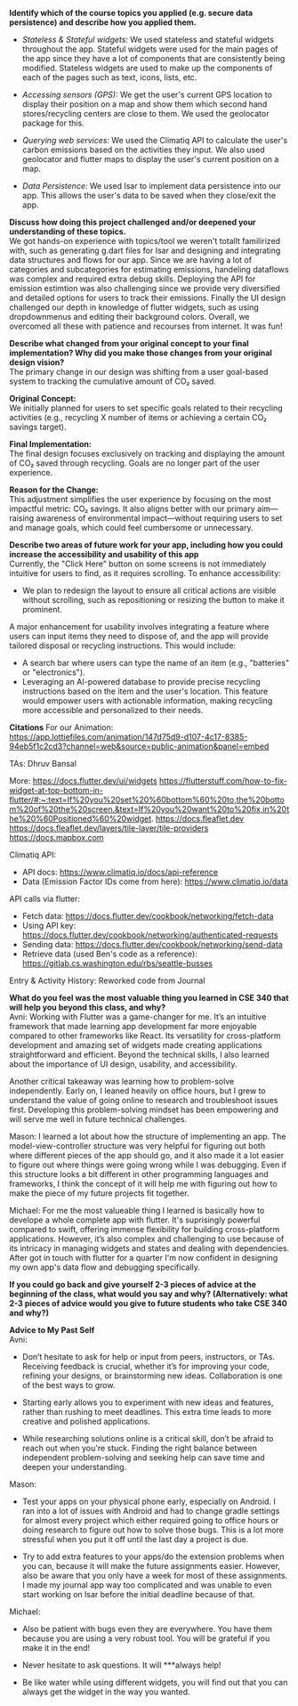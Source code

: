 **Identify which of the course topics you applied (e.g. secure data persistence) and describe how you applied them.**  
- *Stateless & Stateful widgets:* We used stateless and stateful widgets throughout the app. Stateful widgets were used for the main pages of the app since they have a lot of components that are consistently being modified. Stateless widgets are used to make up the components of each of the pages such as text, icons, lists, etc.

- *Accessing sensors (GPS):* We get the user's current GPS location to display their position on a map and show them which second hand stores/recycling centers are close to them. We used the geolocator package for this.

- *Querying web services:* We used the Climatiq API to calculate the user's carbon emissions based on the activities they input. We also used geolocator and flutter maps to display the user's current position on a map. 

- *Data Persistence:* We used Isar to implement data persistence into our app. This allows the user's data to be saved when they close/exit the app. 


**Discuss how doing this project challenged and/or deepened your understanding of these topics.**  
We got hands-on experience with topics/tool we weren't totallt familirized with, such as generating g.dart files for Isar and 
designing and integrating data structures and flows for our app. Since we are having a lot of categories and subcategories for
estimating emissions, handeling dataflows was complex and required extra debug skills. Deploying the API for emission estimtion was also challenging since we provide very diversified and detailed options for users to track their emissions. Finally the UI design challenged our
depth in knowledge of flutter widgets, such as using dropdownmenus and editing their background colors. Overall, we overcomed all these
with patience and recourses from internet. It was fun!

**Describe what changed from your original concept to your final implementation? Why did you make those changes from your original design vision?**  
The primary change in our design was shifting from a user goal-based system to tracking the cumulative amount of CO₂ saved.

**Original Concept:**  
We initially planned for users to set specific goals related to their recycling activities (e.g., recycling X number of items or achieving a certain CO₂ savings target).

**Final Implementation:**  
The final design focuses exclusively on tracking and displaying the amount of CO₂ saved through recycling. Goals are no longer part of the user experience.

**Reason for the Change:**  
This adjustment simplifies the user experience by focusing on the most impactful metric: CO₂ savings. It also aligns better with our primary aim—raising awareness of environmental impact—without requiring users to set and manage goals, which could feel cumbersome or unnecessary.

**Describe two areas of future work for your app, including how you could increase the accessibility and usability of this app**  
Currently, the "Click Here" button on some screens is not immediately intuitive for users to find, as it requires scrolling. To enhance accessibility:
- We plan to redesign the layout to ensure all critical actions are visible without scrolling, such as repositioning or resizing the button to make it prominent.

A major enhancement for usability involves integrating a feature where users can input items they need to dispose of, and the app will provide tailored disposal or recycling instructions. This would include:
- A search bar where users can type the name of an item (e.g., "batteries" or "electronics").
- Leveraging an AI-powered database to provide precise recycling instructions based on the item and the user's location. This feature would empower users with actionable information, making recycling more accessible and personalized to their needs.

**Citations**
For our Animation: 
https://app.lottiefiles.com/animation/147d75d9-d107-4c17-8385-94eb5f1c2cd3?channel=web&source=public-animation&panel=embed

TAs:
Dhruv Bansal

More: 
https://docs.flutter.dev/ui/widgets
https://flutterstuff.com/how-to-fix-widget-at-top-bottom-in-flutter/#:~:text=If%20you%20set%20%60bottom%60%20to,the%20bottom%20of%20the%20screen.&text=If%20you%20want%20to%20fix,in%20the%20%60Positioned%60%20widget.
https://docs.fleaflet.dev
https://docs.fleaflet.dev/layers/tile-layer/tile-providers
https://docs.mapbox.com

Climatiq API: 
- API docs: https://www.climatiq.io/docs/api-reference
- Data (Emission Factor IDs come from here): https://www.climatiq.io/data

API calls via flutter: 
- Fetch data: https://docs.flutter.dev/cookbook/networking/fetch-data
- Using API key: https://docs.flutter.dev/cookbook/networking/authenticated-requests
- Sending data: https://docs.flutter.dev/cookbook/networking/send-data
- Retrieve data (used Ben's code as a reference): https://gitlab.cs.washington.edu/rbs/seattle-busses

Entry & Activity History: Reworked code from Journal



**What do you feel was the most valuable thing you learned in CSE 340 that will help you beyond this class, and why?**  
Avni: Working with Flutter was a game-changer for me. It’s an intuitive framework that made learning app development far more enjoyable compared to other frameworks like React. Its versatility for cross-platform development and amazing set of widgets made creating applications straightforward and efficient. Beyond the technical skills, I also learned about the importance of UI design, usability, and accessibility.

Another critical takeaway was learning how to problem-solve independently. Early on, I leaned heavily on office hours, but I grew to understand the value of going online to research and troubleshoot issues first. Developing this problem-solving mindset has been empowering and will serve me well in future technical challenges.

Mason: I learned a lot about how the structure of implementing an app. The model-view-controller structure was very helpful for figuring out both where different pieces of the app should go, and it also made it a lot easier to figure out where things were going wrong while I was debugging. Even if this structure looks a bit different in other programming languages and frameworks, I think the concept of it will help me with figuring out how to make the piece of my future projects fit together.

Michael: For me the most valueable thing I learned is basically how to develope a whole complete app with flutter. It's suprisingly powerful
compared to swift, offering immense flexibility for building cross-platform applications. However, it’s also complex and challenging to use because of its intricacy in managing widgets and states and dealing with dependencies. After got in touch with flutter for a quarter I'm now confident in designing my own app's data flow and debugging specifically.

**If you could go back and give yourself 2-3 pieces of advice at the beginning of the class, what would you say and why? (Alternatively: what 2-3 pieces of advice would you give to future students who take CSE 340 and why?)**

**Advice to My Past Self**  
Avni: 
- Don’t hesitate to ask for help or input from peers, instructors, or TAs. Receiving feedback is crucial, whether it’s for improving your code, refining your designs, or brainstorming new ideas. Collaboration is one of the best ways to grow.
  
- Starting early allows you to experiment with new ideas and features, rather than rushing to meet deadlines. This extra time leads to more creative and polished applications.
  
- While researching solutions online is a critical skill, don’t be afraid to reach out when you're stuck. Finding the right balance between independent problem-solving and seeking help can save time and deepen your understanding.

Mason:
- Test your apps on your physical phone early, especially on Android. I ran into a lot of issues with Android and had to change gradle settings for almost every project which either required going to office hours or doing research to figure out how to solve those bugs. This is a lot more stressful when you put it off until the last day a project is due.

- Try to add extra features to your apps/do the extension problems when you can, because it will make the future assignments easier. However, also be aware that you only have a week for most of these assignments. I made my journal app way too complicated and was unable to even start working on Isar before the initial deadline because of that.

Michael:
- Also be patient with bugs even they are everywhere. You have them because you are using a very robust tool. You will be grateful if
you make it in the end!

- Never hesitate to ask questions. It will ***always help!

- Be like water while using different widgets, you will find out that you can always get the widget in the way you wanted.